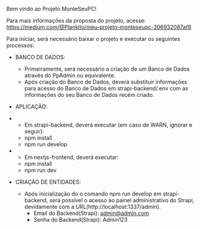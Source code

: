 Bem vindo ao Projeto MonteSeuPC!

Para mais informações da proposta do projeto, acesse: https://medium.com/@Plankito/meu-projeto-monteseupc-306932087af8

Para iniciar, será necessário baixar o projeto e executar os seguintes processos:

- BANCO DE DADOS:
  - Primeiramente, será necessário a criação de um Banco de Dados através do PpAdmin ou equivalente.
  - Após criação do Banco de Dados, deverá substituir informações para acesso do Banco de Dados em strapi-backend/.env com as informações do seu Banco de Dados recém criado.


-  APLICAÇÃO:
-  - Em strapi-backend, deverá executar (em caso de WARN, ignorar e seguir):
    - npm install
    - npm run develop

-  - Em nextjs-frontend, deverá executar:
    - npm install
    - npm run dev

- CRIAÇÃO DE ENTIDADES:
  - Após inicialização do o comando npm run develop em strapi-backend, será possível o acesso ao painel administrativo do Strapi, devidamente com a URL(http://localhost:1337/admin).
    - Email do Backend(Strapi): admin@admin.com
    - Senha do Backend(Strapi): Admin123
